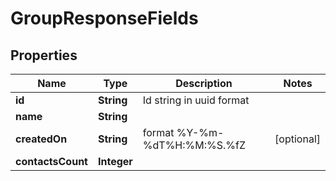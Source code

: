 
# GroupResponseFields

## Properties
Name | Type | Description | Notes
------------ | ------------- | ------------- | -------------
**id** | **String** | Id string in uuid format | 
**name** | **String** |  | 
**createdOn** | **String** | format %Y-%m-%dT%H:%M:%S.%fZ |  [optional]
**contactsCount** | **Integer** |  | 



